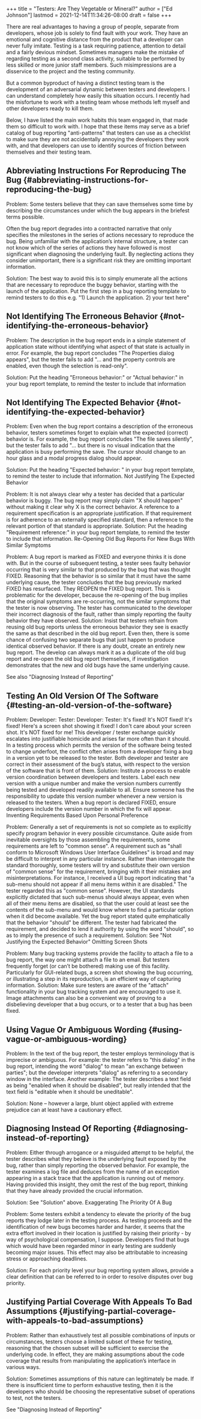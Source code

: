 +++
title = "Testers: Are They Vegetable or Mineral?"
author = ["Ed Johnson"]
lastmod = 2021-12-14T11:34:26-08:00
draft = false
+++

There are real advantages to having a group of people, separate from developers,
whose job is solely to find fault with your work. They have an emotional and
cognitive distance from the product that a developer can never fully imitate.
Testing is a task requiring patience, attention to detail and a fairly devious
mindset. Sometimes managers make the mistake of regarding testing as a second
class activity, suitable to be performed by less skilled or more junior staff
members. Such misimpressions are a disservice to the project and the testing
community.

But a common byproduct of having a distinct testing team is the development of
an adversarial dynamic between testers and developers. I can understand
completely how easily this situation occurs. I recently had the misfortune to
work with a testing team whose methods left myself and other developers ready to
kill them.

Below, I have listed the main work habits this team engaged in, that made them
so difficult to work with. I hope that these items may serve as a brief catalog
of bug reporting "anti-patterns" that testers can use as a checklist to make
sure they are not accidentally annoying the developers they work with, and that
developers can use to identify sources of friction between themselves and their
testing team.


## Abbreviating Instructions For Reproducing The Bug {#abbreviating-instructions-for-reproducing-the-bug}

Problem: Some testers believe that they can save themselves some time by
describing the circumstances under which the bug appears in the briefest terms
possible.

Often the bug report degrades into a contracted narrative that only specifies
the milestones in the series of actions necessary to reproduce the bug. Being
unfamiliar with the application’s internal structure, a tester can
not know which of the series of actions they have followed is most significant
when diagnosing the underlying fault. By neglecting actions they consider
unimportant, there is a significant risk they are omitting important
information.

Solution: The best way to avoid this is to simply enumerate all the actions that
are necessary to reproduce the buggy behavior, starting with the launch of the
application. Put the first step in a bug reporting template to remind testers to
do this e.g. "1) Launch the application. 2) your text here"


## Not Identifying The Erroneous Behavior {#not-identifying-the-erroneous-behavior}

Problem: The description in the bug report ends in a simple statement of
application state without identifying what aspect of that state is actually in
error. For example, the bug report concludes "The Properties dialog appears",
but the tester fails to add "... and the property controls are enabled, even
though the selection is read-only".

Solution: Put the heading "Erroneous behavior:" or "Actual behavior:" in your
bug report template, to remind the tester to include that information


## Not Identifying The Expected Behavior {#not-identifying-the-expected-behavior}

Problem: Even when the bug report contains a description of the erroneous
behavior, testers sometimes forget to explain what the expected (correct)
behavior is. For example, the bug report concludes "The file saves silently",
but the tester fails to add "... but there is no visual indication that the
application is busy performing the save. The cursor should change to an hour
glass and a modal progress dialog should appear.

Solution: Put the heading "Expected behavior: " in your bug report template, to
remind the tester to include that information. Not Justifying The Expected
Behavior

Problem: It is not always clear why a tester has decided that a particular behavior is buggy. The bug report may simply claim "X should happen" without making it clear why X is the correct behavior. A reference to a requirement specification is an appropriate justification. If that requirement is for adherence to an externally specified standard, then a reference to the relevant portion of that standard is appropriate.
Solution: Put the heading "Requirement reference:" in your bug report template, to remind the tester to include that information.
Re-Opening Old Bug Reports For New Bugs With Similar Symptoms

Problem: A bug report is marked as FIXED and everyone thinks it is done with. But in the course of subsequent testing, a tester sees faulty behavior occurring that is very similar to that produced by the bug that was thought FIXED. Reasoning that the behavior is so similar that it must have the same underlying cause, the tester concludes that the bug previously marked FIXED has resurfaced. They REOPEN the FIXED bug report. This is problematic for the developer, because the re-opening of the bug implies that the original symptoms are re-occurring, not the similar symptoms that the tester is now observing. The tester has communicated to the developer their incorrect diagnosis of the fault, rather than simply reporting the faulty behavior they have observed.
Solution: Insist that testers refrain from reusing old bug reports unless the erroneous behavior they see is exactly the same as that described in the old bug report. Even then, there is some chance of confusing two separate bugs that just happen to produce identical observed behavior. If there is any doubt, create an entirely new bug report. The develop can always mark it as a duplicate of the old bug report and re-open the old bug report themselves, if investigation demonstrates that the new and old bugs have the same underlying cause.

See also "Diagnosing Instead of Reporting"


## Testing An Old Version Of The Software {#testing-an-old-version-of-the-software}

Problem:
Developer: Tester: Developer: Tester:
It's fixed!
It's NOT fixed!
It's fixed! Here's a screen shot showing it fixed!
I don't care about your screen shot. It's NOT fixed for me!
This developer / tester exchange quickly escalates into justifiable homicide and arises far more often than it should. In a testing process which permits the version of the software being tested to change underfoot, the conflict often arises from a developer fixing a bug in a version yet to be released to the tester. Both developer and tester are correct in their assessment of the bug’s status, with respect to the version of the software that is front of them.
Solution: Institute a process to enable version coordination between developers and testers. Label each new version with a unique number and make the version numbers currently being tested and developed readily available to all. Ensure someone has the responsibility to update this version number whenever a new version is released to the testers. When a bug report is declared FIXED, ensure developers include the version number in which the fix will appear.
Inventing Requirements Based Upon Personal Preference

Problem: Generally a set of requirements is not so complete as to explicitly specify program behavior in every possible circumstance. Quite aside from inevitable oversights by those assembling the requirements, some requirements are left to "common sense". A requirement such as "shall conform to Microsoft Windows User Interface Guidelines" is broad and may be difficult to interpret in any particular instance. Rather than interrogate the standard thoroughly, some testers will try and substitute their own version of "common sense" for the requirement, bringing with it their mistakes and misinterpretations. For instance, I received a UI bug report indicating that "a sub-menu should not appear if all menu items within it are disabled." The tester regarded this as "common sense". However, the UI standards explicitly dictated that such sub-menus should always appear, even when all of their menu items are disabled, so that the user could at least see the contents of the sub-menu and would know where to find a particular option when it did become available. Yet the bug report stated quite emphatically that the behavior "should" be different. The tester had fabricated the requirement, and decided to lend it authority by using the word "should", so as to imply the presence of such a requirement.
Solution: See "Not Justifying the Expected Behavior" Omitting Screen Shots

Problem: Many bug tracking systems provide the facility to attach a file to a bug report, the way one might attach a file to an email. But testers frequently forget (or can’t be bothered) making use of this facility. Particularly for GUI-related bugs, a screen shot showing the bug occurring, or illustrating a step in its reproduction, is an efficient way of capturing information.
Solution: Make sure testers are aware of the "attach" functionality in your bug tracking system and are encouraged to use it. Image attachments can also be a convenient way of proving to a disbelieving developer that a bug occurs, or to a tester that a bug has been fixed.


## Using Vague Or Ambiguous Wording {#using-vague-or-ambiguous-wording}

Problem: In the text of the bug report, the tester employs terminology that is
imprecise or ambiguous. For example: the tester refers to "this dialog" in the
bug report, intending the word "dialog" to mean "an exchange between parties";
but the developer interprets "dialog" as referring to a secondary window in the
interface. Another example: The tester describes a text field as being "enabled
when it should be disabled", but really intended that the text field is
"editable when it should be uneditable".

Solution: None – however a large, blunt object applied with extreme
prejudice can at least have a cautionary effect.


## Diagnosing Instead Of Reporting {#diagnosing-instead-of-reporting}

Problem: Either through arrogance or a misguided attempt to be helpful, the
tester describes what they believe is the underlying fault exposed by the bug,
rather than simply reporting the observed behavior. For example, the tester
examines a log file and deduces from the name of an exception appearing in a
stack trace that the application is running out of memory. Having provided this
insight, they omit the rest of the bug report, thinking that they have already
provided the crucial information.

Solution: See "Solution" above. Exaggerating The Priority Of A Bug

Problem: Some testers exhibit a tendency to elevate the priority of the bug
reports they lodge later in the testing process. As testing proceeds and the
identification of new bugs becomes harder and harder, it seems that the extra
effort involved in their location is justified by raising their priority - by
way of psychological compensation, I suppose. Developers find that bugs which
would have been regarded minor in early testing are suddenly becoming major
issues. This effect may also be attributable to increasing stress or approaching
deadlines.

Solution: For each priority level your bug reporting system allows, provide a
clear definition that can be referred to in order to resolve disputes over bug
priority.


## Justifying Partial Coverage With Appeals To Bad Assumptions {#justifying-partial-coverage-with-appeals-to-bad-assumptions}

Problem: Rather than exhaustively test all possible combinations of inputs or
circumstances, testers choose a limited subset of these for testing, reasoning
that the chosen subset will be sufficient to exercise the underlying code. In
effect, they are making assumptions about the code coverage that results from
manipulating the application’s interface in various ways.

Solution: Sometimes assumptions of this nature can legitimately be made. If
there is insufficient time to perform exhaustive testing, then it is the
developers who should be choosing the representative subset of operations to
test, not the testers.

See "Diagnosing Instead of Reporting"
